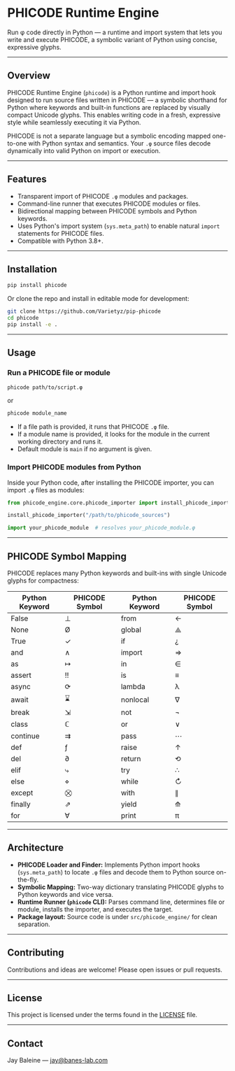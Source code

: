 # PHICODE Runtime Engine

Run φ code directly in Python — a runtime and import system that lets you write and execute PHICODE, a symbolic variant of Python using concise, expressive glyphs.

---

## Overview

PHICODE Runtime Engine (`phicode`) is a Python runtime and import hook designed to run source files written in PHICODE — a symbolic shorthand for Python where keywords and built-in functions are replaced by visually compact Unicode glyphs. This enables writing code in a fresh, expressive style while seamlessly executing it via Python.

PHICODE is not a separate language but a symbolic encoding mapped one-to-one with Python syntax and semantics. Your `.φ` source files decode dynamically into valid Python on import or execution.

---

## Features

- Transparent import of PHICODE `.φ` modules and packages.
- Command-line runner that executes PHICODE modules or files.
- Bidirectional mapping between PHICODE symbols and Python keywords.
- Uses Python's import system (`sys.meta_path`) to enable natural `import` statements for PHICODE files.
- Compatible with Python 3.8+.

---

## Installation

```bash
pip install phicode
```

Or clone the repo and install in editable mode for development:

```bash
git clone https://github.com/Varietyz/pip-phicode
cd phicode
pip install -e .
```

---

## Usage

### Run a PHICODE file or module

```bash
phicode path/to/script.φ
```

or

```bash
phicode module_name
```

* If a file path is provided, it runs that PHICODE `.φ` file.
* If a module name is provided, it looks for the module in the current working directory and runs it.
* Default module is `main` if no argument is given.

### Import PHICODE modules from Python

Inside your Python code, after installing the PHICODE importer, you can import `.φ` files as modules:

```python
from phicode_engine.core.phicode_importer import install_phicode_importer

install_phicode_importer("/path/to/phicode_sources")

import your_phicode_module  # resolves your_phicode_module.φ
```

---

## PHICODE Symbol Mapping

PHICODE replaces many Python keywords and built-ins with single Unicode glyphs for compactness:

| Python Keyword | PHICODE Symbol | Python Keyword | PHICODE Symbol |
| -------------- | -------------- | -------------- | -------------- |
| False          | ⊥              | from           | ←              |
| None           | Ø              | global         | ⟁              |
| True           | ✓              | if             | ¿              |
| and            | ∧              | import         | ⇒              |
| as             | ↦              | in             | ∈              |
| assert         | ‼              | is             | ≡              |
| async          | ⟳              | lambda         | λ              |
| await          | ⌛              | nonlocal       | ∇              |
| break          | ⇲              | not            | ¬              |
| class          | ℂ              | or             | ∨              |
| continue       | ⇉              | pass           | ⋯              |
| def            | ƒ              | raise          | ↑              |
| del            | ∂              | return         | ⟲              |
| elif           | ⤷              | try            | ∴              |
| else           | ⋄              | while          | ↻              |
| except         | ⛒              | with           | ∥              |
| finally        | ⇗              | yield          | ⟰              |
| for            | ∀              | print          | π              |

---

## Architecture

* **PHICODE Loader and Finder:** Implements Python import hooks (`sys.meta_path`) to locate `.φ` files and decode them to Python source on-the-fly.
* **Symbolic Mapping:** Two-way dictionary translating PHICODE glyphs to Python keywords and vice versa.
* **Runtime Runner (`phicode` CLI):** Parses command line, determines file or module, installs the importer, and executes the target.
* **Package layout:** Source code is under `src/phicode_engine/` for clean separation.

---

## Contributing

Contributions and ideas are welcome! Please open issues or pull requests.

---

## License

This project is licensed under the terms found in the [LICENSE](LICENSE) file.

---

## Contact

Jay Baleine — [jay@banes-lab.com](mailto:jay@banes-lab.com)
